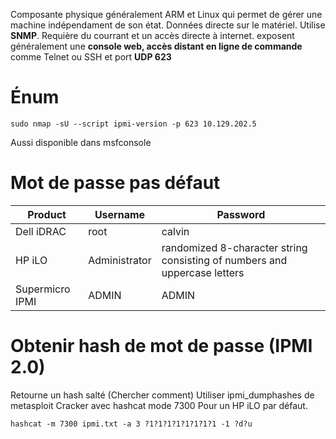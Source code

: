 Composante physique généralement ARM et Linux qui permet de gérer une machine indépendament de son état. Données directe sur le matériel. Utilise **SNMP**. Requière du courrant et un accès directe à internet.
exposent généralement une **console web, accès distant en ligne de commande** comme Telnet ou SSH et port **UDP 623**

# Énum

~~~~~~~~~~~~~~~~~~~~~~~~~~~~~~~~~
sudo nmap -sU --script ipmi-version -p 623 10.129.202.5
~~~~~~~~~~~~~~~~~~~~~~~~~~~~~~~~~

Aussi disponible dans msfconsole

# Mot de passe pas défaut
| Product | 			Username 	|	Password |
| --- | --- | --- |
| Dell iDRAC 		|root 			|calvin |
| HP iLO 			|Administrator 	|randomized 8-character string consisting of numbers and uppercase letters|
| Supermicro IPMI 	|ADMIN 			|ADMIN |

# Obtenir hash de mot de passe (IPMI 2.0)
Retourne un hash salté
(Chercher comment)
Utiliser ipmi_dumphashes de metasploit
Cracker avec hashcat mode 7300
Pour un HP iLO par défaut. 
~~~~~~~~~~~~~~~~~~~~~~~~~~~~~~~~~
hashcat -m 7300 ipmi.txt -a 3 ?1?1?1?1?1?1?1?1 -1 ?d?u
~~~~~~~~~~~~~~~~~~~~~~~~~~~~~~~~~

